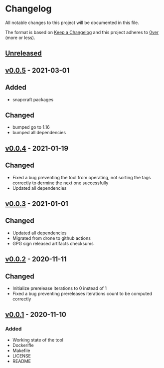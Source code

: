 # Changelog

All notable changes to this project will be documented in this file.

The format is based on [Keep a Changelog](http://keepachangelog.com/en/1.0.0/)
and this project adheres to [0ver](https://0ver.org) (more or less).

## [Unreleased]

## [v0.0.5] - 2021-03-01

## Added

- snapcraft packages

## Changed

- bumped go to 1.16
- bumped all dependencies

## [v0.0.4] - 2021-01-19

## Changed

- Fixed a bug preventing the tool from operating, not sorting the tags correctly to dermine the next one successfully
- Updated all dependencies

## [v0.0.3] - 2021-01-01

## Changed

- Updated all dependencies
- Migrated from drone to github actions
- GPG sign released artifacts checksums

## [v0.0.2] - 2020-11-11

## Changed

- Initialize prerelease iterations to 0 instead of 1
- Fixed a bug preventing prereleases iterations count to be computed correctly

## [v0.0.1] - 2020-11-10

### Added

- Working state of the tool
- Dockerifle
- Makefile
- LICENSE
- README

[Unreleased]: https://github.com/mvisonneau/ocalver/compare/v0.0.5...HEAD
[v0.0.5]: https://github.com/mvisonneau/ocalver/tree/v0.0.5
[v0.0.4]: https://github.com/mvisonneau/ocalver/tree/v0.0.4
[v0.0.3]: https://github.com/mvisonneau/ocalver/tree/v0.0.3
[v0.0.2]: https://github.com/mvisonneau/ocalver/tree/v0.0.2
[v0.0.1]: https://github.com/mvisonneau/ocalver/tree/v0.0.1